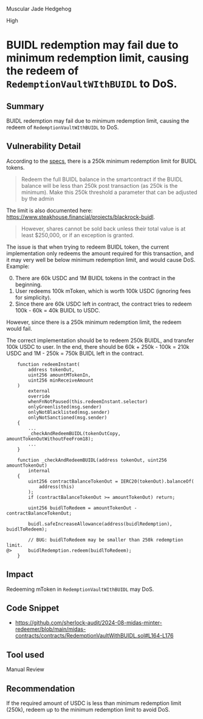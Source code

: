 Muscular Jade Hedgehog

High

# BUIDL redemption may fail due to minimum redemption limit, causing the redeem of `RedemptionVaultWIthBUIDL` to DoS.


## Summary

BUIDL redemption may fail due to minimum redemption limit, causing the redeem of `RedemptionVaultWIthBUIDL` to DoS.

## Vulnerability Detail

According to the [specs](https://ludicrous-rate-748.notion.site/8060186191934380800b669406f4d83c?v=35634cda6b084e2191b83f295433efdf&p=927832e82a874221996c1edcc1d94b17&pm=s), there is a 250k minimum redemption limit for BUIDL tokens.

> Redeem the full BUIDL balance in the smartcontract if the BUIDL balance will be less than 250k post transaction (as 250k is the minimum).
Make this 250k threshold a parameter that can be adjusted by the admin

The limit is also documented here: https://www.steakhouse.financial/projects/blackrock-buidl.

> However, shares cannot be sold back unless their total value is at least $250,000, or if an exception is granted. 

The issue is that when trying to redeem BUIDL token, the current implementation only redeems the amount required for this transaction, and it may very well be below minimum redemption limit, and would cause DoS. Example:

0. There are 60k USDC and 1M BUIDL tokens in the contract in the beginning.
1. User redeems 100k mToken, which is worth 100k USDC (ignoring fees for simplicity).
2. Since there are 60k USDC left in contract, the contract tries to redeem 100k - 60k = 40k BUIDL to USDC.

However, since there is a 250k minimum redemption limit, the redeem would fail.

The correct implementation should be to redeem 250k BUIDL, and transfer 100k USDC to user. In the end, there should be 60k + 250k - 100k = 210k USDC and 1M - 250k = 750k BUIDL left in the contract.

```solidity
    function redeemInstant(
        address tokenOut,
        uint256 amountMTokenIn,
        uint256 minReceiveAmount
    )
        external
        override
        whenFnNotPaused(this.redeemInstant.selector)
        onlyGreenlisted(msg.sender)
        onlyNotBlacklisted(msg.sender)
        onlyNotSanctioned(msg.sender)
    {
        ...
        _checkAndRedeemBUIDL(tokenOutCopy, amountTokenOutWithoutFeeFrom18);
        ...
    }

    function _checkAndRedeemBUIDL(address tokenOut, uint256 amountTokenOut)
        internal
    {
        uint256 contractBalanceTokenOut = IERC20(tokenOut).balanceOf(
            address(this)
        );
        if (contractBalanceTokenOut >= amountTokenOut) return;

        uint256 buidlToRedeem = amountTokenOut - contractBalanceTokenOut;

        buidl.safeIncreaseAllowance(address(buidlRedemption), buidlToRedeem);

        // BUG: buidlToRedeem may be smaller than 250k redemption limit.
@>      buidlRedemption.redeem(buidlToRedeem);
    }
```

## Impact

Redeeming mToken in `RedemptionVaultWIthBUIDL` may DoS.

## Code Snippet

- https://github.com/sherlock-audit/2024-08-midas-minter-redeemer/blob/main/midas-contracts/contracts/RedemptionVaultWithBUIDL.sol#L164-L176

## Tool used

Manual Review

## Recommendation

If the required amount of USDC is less than minimum redemption limit (250k), redeem up to the minimum redemption limit to avoid DoS.